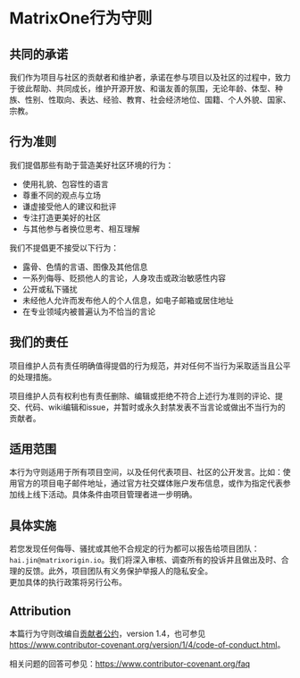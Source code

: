 # **MatrixOne行为守则**

## 共同的承诺

我们作为项目与社区的贡献者和维护者，承诺在参与项目以及社区的过程中，致力于彼此帮助、共同成长，维护开源开放、和谐友善的氛围，无论年龄、体型、种族、性别、性取向、表达、经验、教育、社会经济地位、国籍、个人外貌、国家、宗教。

## 行为准则

我们提倡那些有助于营造美好社区环境的行为：

* 使用礼貌、包容性的语言
* 尊重不同的观点与立场
* 谦虚接受他人的建议和批评
* 专注打造更美好的社区
* 与其他参与者换位思考、相互理解

我们不提倡更不接受以下行为：

* 露骨、色情的言语、图像及其他信息
* 一系列侮辱、贬损他人的言论，人身攻击或政治敏感性内容
* 公开或私下骚扰
* 未经他人允许而发布他人的个人信息，如电子邮箱或居住地址
* 在专业领域内被普遍认为不恰当的言论

## 我们的责任

项目维护人员有责任明确值得提倡的行为规范，并对任何不当行为采取适当且公平的处理措施。  

项目维护人员有权利也有责任删除、编辑或拒绝不符合上述行为准则的评论、提交、代码、wiki编辑和issue，并暂时或永久封禁发表不当言论或做出不当行为的贡献者。

## 适用范围

本行为守则适用于所有项目空间，以及任何代表项目、社区的公开发言。比如：使用官方的项目电子邮件地址，通过官方社交媒体账户发布信息，或作为指定代表参加线上线下活动。具体条件由项目管理者进一步明确。

## 具体实施

若您发现任何侮辱、骚扰或其他不合规定的行为都可以报告给项目团队：`hai.jin@matrixorigin.io`。我们将深入审核、调查所有的投诉并且做出及时、合理的反馈。此外，项目团队有义务保护举报人的隐私安全。  
更加具体的执行政策将另行公布。

## Attribution

本篇行为守则改编自[贡献者公约][homepage]，version 1.4，也可参见 <https://www.contributor-covenant.org/version/1/4/code-of-conduct.html>。

[homepage]: https://www.contributor-covenant.org

相关问题的回答可参见：<https://www.contributor-covenant.org/faq>